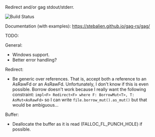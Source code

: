 Redirect and/or gag stdout/stderr.

![Build Status](https://travis-ci.org/Stebalien/gag-rs.svg)

Documentation (with examples): https://stebalien.github.io/gag-rs/gag/

TODO:

General:
 * Windows support.
 * Better error handling?

Redirect:
 * Be generic over references. That is, accept both a reference to an AsRawFd or
   an AsRawFd. Unfortunately, I don't know if this is even possible. Borrow
   doesn't work because I really want the following constraint:
   `impl<F> Redirect<F> where F: BorrowMut<T>, T: AsMut<AsRawFd>` so I can write
   `file.borrow_mut().as_mut()` but that would be ambiguous...

Buffer:
 * Deallocate the buffer as it is read (FALLOC_FL_PUNCH_HOLE) if possible.
